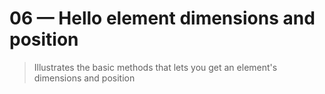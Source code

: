 # 06 &mdash; Hello element dimensions and position
> Illustrates the basic methods that lets you get an element's dimensions and position

